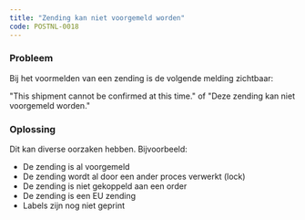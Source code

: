 ```yaml
---
title: "Zending kan niet voorgemeld worden"
code: POSTNL-0018
---
```



<p><h3>Probleem</h3></p>
<p>Bij het voormelden van een zending is de volgende melding zichtbaar:</p>
<p>"This shipment cannot be confirmed at this time." of "Deze zending kan niet voorgemeld worden."</p>
<p><h3>Oplossing</h3></p>
<p>Dit kan diverse oorzaken hebben. Bijvoorbeeld:</p>
<ul><li>De zending is al voorgemeld</li>
<li>De zending wordt al door een ander proces verwerkt (lock)</li>
<li>De zending is niet gekoppeld aan een order</li>
<li>De zending is een EU zending</li>
<li>Labels zijn nog niet geprint</li>
</ul><p></p>
